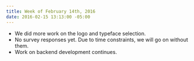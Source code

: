 ```yaml
---
title: Week of February 14th, 2016
date: 2016-02-15 13:13:00 -05:00
---
```


* We did more work on the logo and typeface selection.
* No survey responses yet. Due to time constraints, we will go on without them.
* Work on backend development continues.